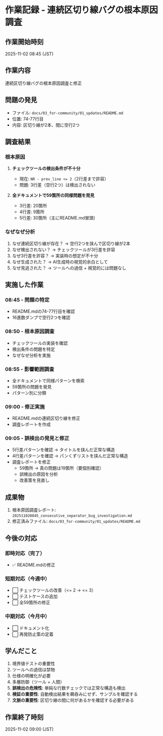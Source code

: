 # 作業記録 - 連続区切り線バグの根本原因調査

## 作業開始時刻
2025-11-02 08:45 (JST)

## 作業内容
連続区切り線バグの根本原因調査と修正

## 問題の発見
- ファイル: `docs/03_for-community/01_updates/README.md`
- 位置: 74-77行目
- 内容: 区切り線が2本、間に空行2つ

## 調査結果

### 根本原因
1. **チェックツールの検出条件が不十分**
   - 現在: `NR - prev_line <= 2`（2行差まで許容）
   - 問題: 3行差（空行2つ）は検出されない

2. **全ドキュメントで59箇所の同様問題を発見**
   - 3行差: 20箇所
   - 4行差: 9箇所
   - 5行差: 30箇所（主にREADME.md冒頭）

### なぜなぜ分析
1. なぜ連続区切り線が存在？ → 空行2つを挟んで区切り線が2本
2. なぜ検出されない？ → チェックツールが3行差を許容
3. なぜ3行差を許容？ → 実装時の想定が不十分
4. なぜ生成された？ → AI生成時の視覚的余白として
5. なぜ見逃された？ → ツールへの過信 + 視覚的には問題なし

## 実施した作業

### 08:45 - 問題の特定
- README.mdの74-77行目を確認
- 16進数ダンプで空行2つを確認

### 08:50 - 根本原因調査
- チェックツールの実装を確認
- 検出条件の問題を特定
- なぜなぜ分析を実施

### 08:55 - 影響範囲調査
- 全ドキュメントで同様パターンを検索
- 59箇所の問題を発見
- パターン別に分類

### 09:00 - 修正実施
- README.mdの連続区切り線を修正
- 調査レポートを作成

### 09:05 - 誤検出の発見と修正
- 5行差パターンを確認 → タイトルを挟んだ正常な構造
- 4行差パターンを確認 → パンくずリストを挟んだ正常な構造
- 調査レポートを修正
  - 59箇所 → 真の問題は19箇所（要個別確認）
  - 誤検出の原因を分析
  - 改善策を見直し

## 成果物
1. 根本原因調査レポート: `202511020845_consecutive_separator_bug_investigation.md`
2. 修正済みファイル: `docs/03_for-community/01_updates/README.md`

## 今後の対応

### 即時対応（完了）
- ✅ README.mdの修正

### 短期対応（今週中）
- ⬜ チェックツールの改善（<= 2 → <= 3）
- ⬜ テストケースの追加
- ⬜ 全59箇所の修正

### 中期対応（今月中）
- ⬜ ドキュメント化
- ⬜ 再発防止策の定着

## 学んだこと
1. 境界値テストの重要性
2. ツールへの過信は禁物
3. 仕様の明確化が必要
4. 多層防御（ツール + 人間）
5. **誤検出の危険性**: 単純な行数チェックでは正常な構造も検出
6. **検証の重要性**: 自動検出結果を鵜呑みにせず、サンプルを確認する
7. **文脈の重要性**: 区切り線の間に何があるかを確認する必要がある

## 作業終了時刻
2025-11-02 09:00 (JST)
